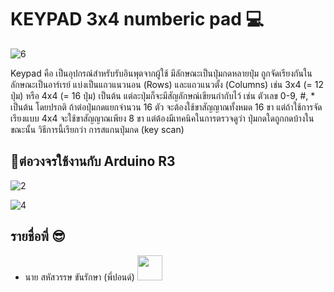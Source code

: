 # KEYPAD 3x4 numberic pad 💻

![6](https://www.kiwi-electronics.nl/image/cache/data/products/componenten/sensors/ADA-MEM-3X4-KEYPAD-1-1000x667.jpg)

Keypad คือ เป็นอุปกรณ์สำหรับรับอินพุตจากผู้ใช้ มีลักษณะเป็นปุ่มกดหลายปุ่ม ถูกจัดเรียงกันในลักษณะเป็นอาร์เรย์ แบ่งเป็นแถวแนวนอน (Rows) และแถวแนวตั้ง (Columns) เช่น 3x4 (= 12 ปุ่ม) หรือ 4x4 (= 16 ปุ่ม) เป็นต้น แต่ละปุ่มก็จะมีสัญลักษณ์เขียนกำกับไว้ เช่น ตัวเลข 0-9, #, * เป็นต้น โดยปรกติ ถ้าต่อปุ่มกดแยกจำนวน 16 ตัว จะต้องใช้ขาสัญญาณทั้งหมด 16 ขา แต่ถ้าใช้การจัดเรียงแบบ 4x4 จะใช้ขาสัญญาณเพียง 8 ขา แต่ต้องมีเทคนิคในการตรวจดูว่า ปุ่มกดใดถูกกดบ้างในขณะนั้น วิธีการนี้เรียกว่า การสแกนปุ่มกด (key scan)


## 📌ต่อวงจรใช้งานกับ   Arduino R3

![2](http://arduinolearning.com/wp-content/uploads/2014/12/arduino-and-keypad_bb.png)

![4](http://arduinolearning.com/wp-content/uploads/2014/12/arduin-and-keypad_schem.png)


## รายชื่อพี่ 😎
* นาย สหัสวรรษ ขันรักษา (พี่ปอนด์) [<img src="https://image.flaticon.com/icons/svg/25/25231.svg" width="40" height="40">](https://github.com/Sahussawud)

